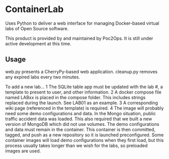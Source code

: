 # ContainerLab
Uses Python to deliver a web interface for managing Docker-based virtual labs of Open Source software. 

This product is provided by and maintained by Poc2Ops. It is still under active development at this time. 

## Usage
web.py presents a CherryPy-based web application.
cleanup.py removes any expired labs every two minutes. 

To add a new lab...
1 The SQLite table app must be updated with the lab #, a template to present to user, and other information. 
2 A docker compose file named LABxx is placed in the compose folder. This includes strings replaced during the launch. See LAB01 as an example.
3 A corresponding wiki page (referenced in the template) is required. 
4 The image will probably need some demo configurations and data. In the Mongo situation, public traffic accident data was loaded. This also required that we built a new version of MongoDB which did not use volumes. The demo configurations and data must remain in the container. This container is then committed, tagged, and push as a new repository so it is launched preconfigured. Some container images will load demo configurations when they first load, but this process usually takes longer than we wish for the labs, so preloaded images are used. 

